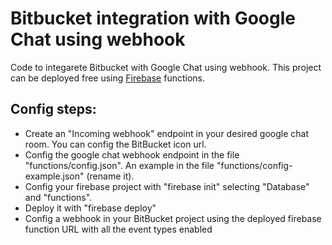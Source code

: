 # Bitbucket integration with Google Chat using webhook
Code to integarete Bitbucket with Google Chat using webhook.
This project can be deployed free using [Firebase](https://firebase.google.com) functions.

## Config steps:
- Create an "Incoming webhook" endpoint in your desired google chat room. You can config the BitBucket icon url.
- Config the google chat webhook endpoint in the file "functions/config.json". An example in the file "functions/config-example.json" (rename it).
- Config your firebase project with "firebase init" selecting "Database" and "functions".
- Deploy it with "firebase deploy"
- Config a webhook in your BitBucket project using the deployed firebase function URL with all the event types enabled
